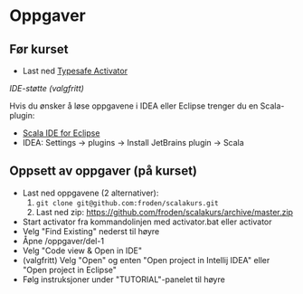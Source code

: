 Oppgaver
========

## Før kurset
* Last ned [Typesafe Activator](http://typesafe.com/platform/getstarted)

*IDE-støtte (valgfritt)*

Hvis du ønsker å løse oppgavene i IDEA eller Eclipse trenger du en Scala-plugin:

* [Scala IDE for Eclipse](http://scala-ide.org/)
* IDEA: Settings -> plugins -> Install JetBrains plugin -> Scala

## Oppsett av oppgaver (på kurset)
* Last ned oppgavene (2 alternativer):
  1. `git clone git@github.com:froden/scalakurs.git`
  2. Last ned zip: https://github.com/froden/scalakurs/archive/master.zip
* Start activator fra kommandolinjen med activator.bat eller activator
* Velg "Find Existing" nederst til høyre
* Åpne <scalakurs>/oppgaver/del-1
* Velg "Code view & Open in IDE"
* (valgfritt) Velg "Open" og enten "Open project in Intellij IDEA" eller "Open project in Eclipse"
* Følg instruksjoner under "TUTORIAL"-panelet til høyre
